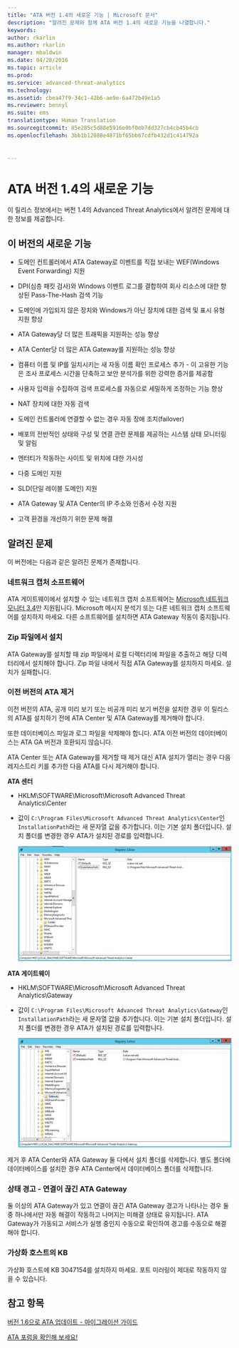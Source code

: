 ```yaml
---
title: "ATA 버전 1.4의 새로운 기능 | Microsoft 문서"
description: "알려진 문제와 함께 ATA 버전 1.4의 새로운 기능을 나열합니다."
keywords: 
author: rkarlin
ms.author: rkarlin
manager: mbaldwin
ms.date: 04/28/2016
ms.topic: article
ms.prod: 
ms.service: advanced-threat-analytics
ms.technology: 
ms.assetid: cbea47f9-34c1-42b6-ae9e-6a472b49e1a5
ms.reviewer: bennyl
ms.suite: ems
translationtype: Human Translation
ms.sourcegitcommit: 85e285c5d88e5916e0bf0eb7dd327cb4cb45b4cb
ms.openlocfilehash: 3bb1b12088e4871bf65bb67cdfb432d1c414792a


---
```


# <a name="what39s-new-in-ata-version-14"></a>ATA 버전 1.4의 새로운 기능
이 릴리스 정보에서는 버전 1.4의 Advanced Threat Analytics에서 알려진 문제에 대한 정보를 제공합니다.

## <a name="whats-new-in-this-version"></a>이 버전의 새로운 기능

-   도메인 컨트롤러에서 ATA Gateway로 이벤트를 직접 보내는 WEF(Windows Event Forwarding) 지원

-   DPI(심층 패킷 검사)와 Windows 이벤트 로그를 결합하여 회사 리소스에 대한 향상된 Pass-The-Hash 검색 기능

-   도메인에 가입되지 않은 장치와 Windows가 아닌 장치에 대한 검색 및 표시 유형 지원 향상

-   ATA Gateway당 더 많은 트래픽을 지원하는 성능 향상

-   ATA Center당 더 많은 ATA Gateway를 지원하는 성능 향상

-   컴퓨터 이름 및 IP를 일치시키는 새 자동 이름 확인 프로세스 추가 - 이 고유한 기능은 조사 프로세스 시간을 단축하고 보안 분석가를 위한 강력한 증거를 제공함

-   사용자 입력을 수집하여 검색 프로세스를 자동으로 세밀하게 조정하는 기능 향상

-   NAT 장치에 대한 자동 검색

-   도메인 컨트롤러에 연결할 수 없는 경우 자동 장애 조치(failover)

-   배포의 전반적인 상태와 구성 및 연결 관련 문제를 제공하는 시스템 상태 모니터링 및 알림

-   엔터티가 작동하는 사이트 및 위치에 대한 가시성

-   다중 도메인 지원

-   SLD(단일 레이블 도메인) 지원

-   ATA Gateway 및 ATA Center의 IP 주소와 인증서 수정 지원

-   고객 환경을 개선하기 위한 문제 해결

## <a name="known-issues"></a>알려진 문제
이 버전에는 다음과 같은 알려진 문제가 존재합니다.

### <a name="network-capture-software"></a>네트워크 캡처 소프트웨어
ATA 게이트웨이에서 설치할 수 있는 네트워크 캡처 소프트웨어는 [Microsoft 네트워크 모니터 3.4](http://www.microsoft.com/download/details.aspx?id=4865)만 지원됩니다. Microsoft 메시지 분석기 또는 다른 네트워크 캡처 소프트웨어를 설치하지 마세요. 다른 소프트웨어를 설치하면 ATA Gateway 작동이 중지됩니다.

### <a name="installation-from-zip-file"></a>Zip 파일에서 설치
ATA Gateway를 설치할 때 zip 파일에서 로컬 디렉터리에 파일을 추출하고 해당 디렉터리에서 설치해야 합니다. Zip 파일 내에서 직접 ATA Gateway를 설치하지 마세요. 설치가 실패합니다.

### <a name="uninstalling-previous-versions-of-ata"></a>이전 버전의 ATA 제거
이전 버전의 ATA, 공개 미리 보기 또는 비공개 미리 보기 버전을 설치한 경우 이 릴리스의 ATA를 설치하기 전에 ATA Center 및 ATA Gateway를 제거해야 합니다.

또한 데이터베이스 파일과 로그 파일을 삭제해야 합니다. ATA 이전 버전의 데이터베이스는 ATA GA 버전과 호환되지 않습니다.

ATA Center 또는 ATA Gateway를 제거할 때 제거 대신 ATA 설치가 열리는 경우 다음 레지스트리 키를 추가한 다음 ATA를 다시 제거해야 합니다.

**ATA 센터**

-   HKLM\SOFTWARE\Microsoft\Microsoft Advanced Threat Analytics\Center

-   값이 `C:\Program Files\Microsoft Advanced Threat Analytics\Center`인 `InstallationPath`라는 새 문자열 값을 추가합니다. 이는 기본 설치 폴더입니다. 설치 폴더를 변경한 경우 ATA가 설치된 경로를 입력합니다.

    ![ATA Center 설치 경로에 대한 레지스트리 편집기](media/ATA-uninstall-center-bug.jpg)

**ATA 게이트웨이**

-   HKLM\SOFTWARE\Microsoft\Microsoft Advanced Threat Analytics\Gateway

-   값이 `C:\Program Files\Microsoft Advanced Threat Analytics\Gateway`인 `InstallationPath`라는 새 문자열 값을 추가합니다. 이는 기본 설치 폴더입니다.  설치 폴더를 변경한 경우 ATA가 설치된 경로를 입력합니다.

    ![ATA Gateway 설치 경로에 대한 레지스트리 편집기](media/ATA-GW-uninstall-bug.jpg)

제거 후 ATA Center와 ATA Gateway 둘 다에서 설치 폴더를 삭제합니다.  별도 폴더에 데이터베이스를 설치한 경우 ATA Center에서 데이터베이스 폴더를 삭제합니다.

### <a name="health-alert---disconnected-ata-gateway"></a>상태 경고 - 연결이 끊긴 ATA Gateway
둘 이상의 ATA Gateway가 있고 연결이 끊긴 ATA Gateway 경고가 나타나는 경우 둘 중 하나에서만 자동 해결이 작동하고 나머지는 미해결 상태로 유지됩니다. ATA Gateway가 가동되고 서비스가 실행 중인지 수동으로 확인하여 경고를 수동으로 해결해야 합니다.

### <a name="kb-on-virtualization-host"></a>가상화 호스트의 KB
가상화 호스트에 KB 3047154를 설치하지 마세요. 포트 미러링이 제대로 작동하지 않을 수 있습니다.

## <a name="see-also"></a>참고 항목

[버전 1.6으로 ATA 업데이트 - 마이그레이션 가이드](ata-update-1.6-migration-guide.md)

[ATA 포럼을 확인해 보세요!](https://social.technet.microsoft.com/Forums/security/home?forum=mata)


<!--HONumber=Jan17_HO1-->


